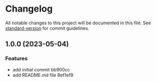 # Changelog

All notable changes to this project will be documented in this file. See [standard-version](https://github.com/conventional-changelog/standard-version) for commit guidelines.

## 1.0.0 (2023-05-04)


### Features

* add initial commit bb900cc
* add README.md file 8ef1ef9
